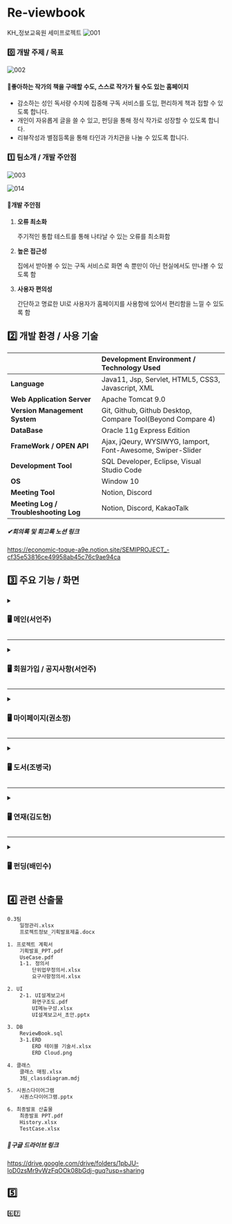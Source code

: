 
# Re-viewbook
KH_정보교육원 세미프로젝트
![001](https://user-images.githubusercontent.com/92707182/168520756-32ebffeb-28fb-4c5a-bbe7-7754b0550ace.png)


### 0️⃣ 개발 주제 / 목표

![002](https://user-images.githubusercontent.com/92707182/168520780-60f45cba-1693-4cf2-a568-a1ba4242ba4a.png)



#### 📖좋아하는 작가의 책을 구매할 수도, 스스로 작가가 될 수도 있는 홈페이지

- 감소하는 성인 독서량 수치에 집중해 구독 서비스를 도입, 편리하게 책과 접할 수 있도록 합니다.
- 개인이 자유롭게 글을 쓸 수 있고, 펀딩을 통해 정식 작가로 성장할 수 있도록 합니다.
- 리뷰작성과 별점등록을 통해 타인과 가치관을 나눌 수 있도록 합니다.





### 1️⃣ 팀소개 / 개발 주안점

![003](https://user-images.githubusercontent.com/92707182/168520915-865de5e7-8767-46fc-a78e-f5b548cee50b.png)

![014](https://user-images.githubusercontent.com/92707182/168520920-779d2593-ec82-443f-a90e-a7144bcc128b.png)



#### 🔎개발 주안점

1. **오류 최소화**

   주기적인 통합 테스트를 통해 나타날 수 있는 오류를 최소화함

2. **높은 접근성**

   집에서 받아볼 수 있는 구독 서비스로 화면 속 뿐만이 아닌 현실에서도 만나볼 수 있도록 함

3. **사용자 편의성**

   간단하고 명료한 UI로 사용자가 홈페이지를 사용함에 있어서 편리함을 느낄 수 있도록 함

   

## 2️⃣ 개발 환경 / 사용 기술

|                                       | Development Environment / Technology Used                   |
| ------------------------------------- | :---------------------------------------------------------- |
| **Language**                          | Java11, Jsp, Servlet, HTML5, CSS3, Javascript, XML           |
| **Web Application Server**            | Apache Tomcat 9.0                                           |
| **Version Management System**         | Git, Github, Github Desktop, Compare Tool(Beyond Compare 4) |
| **DataBase**                          | Oracle 11g Express Edition                                  |
| **FrameWork / OPEN API**              | Ajax, jQeury, WYSIWYG, Iamport, Font-Awesome, Swiper-Slider |
| **Development Tool**                  | SQL Developer, Eclipse, Visual Studio Code                  |
| **OS**                                | Window 10                                                   |
| **Meeting Tool**                      | Notion, Discord                                             |
| **Meeting Log / Troubleshooting Log** | Notion, Discord, KakaoTalk                                  |

##### ✔회의록 및 회고록 노션 링크

https://economic-toque-a9e.notion.site/SEMIPROJECT_-cf35e53816ce49958ab45c76c9ae94ca



## 3️⃣ 주요 기능 / 화면
<details>
    <summary><h3>🖥 메인(서언주)</h3></summary>
	<h5>첫 페이지</h5>
    	<div markdown="1">
	    	<img src="https://user-images.githubusercontent.com/92707182/168934836-c9949909-5c08-4b8d-907e-595f03cb6bc2.gif">
   		</div>
<br>

   | ✔ | details |
|--|--|
| 1 | 교육용 홈페이지 임을 알리기 위해 메인 화면 전 화면 구성 |
| 2 | javascript canvas를 이용하여 벚꽃이 흩날리는 화면 구현 |
| 3 | 하단 img를 a태그에 넣어 클릭시 메인 페이지로 이동하도록 함 |
| 👁‍🗨 | OpeningServlet.java, opening.jsp |


<h5>메인 화면</h5>
 		<div markdown="2">
		    <img src="https://user-images.githubusercontent.com/92707182/168936840-375a9499-c792-40ec-		a977-ddb0fe137a57.gif">
    	</div>
    	<br>
    	
   | ✔ | details |
|--|--|
| 1 | 상단 드롭다운 메뉴 구현, 클릭시 해당 페이지 이동 |
| 2 | 마우스 호버 효과를 통해 강조하고자 하는 부분 강조 |
| 3 | 배너 및 인기작가, 도서 추천, 구독권의 경우 클릭시 해당 페이지 이동 |
| 👁‍🗨 | MainController.java, main.jsp |
</details>
<hr>	
<details>
    <summary><h3>🖥 회원가입 / 공지사항(서언주)</h3></summary>
	<details>
        <summary><h4>🙍‍♀️사용자</h4></summary>
		<h5>회원가입</h5>
    			<div markdown="1">
	    		<img src="https://user-images.githubusercontent.com/92707182/168938073-514855a3-ceb3-4dc1-8fa1-8a80f93302ca.gif">
   			</div>
   			
   | ✔ | details |
|--|--|
| 1 | 교육용 홈페이지 임을 알리기 위해 메인 화면 전 "/" 화면 구성 |

<h5>로그인</h5>
 			<div markdown="2">
	    		<img src="https://user-images.githubusercontent.com/92707182/168938124-8ab48eb9-f1d2-4ab2-8239-d65f903911b4.gif">
    			</div>
    			
   | ✔ | details |
|--|--|
| 1 | 교육용 홈페이지 임을 알리기 위해 메인 화면 전 "/" 화면 구성 |
   <h5>로그아웃 / 공지사항</h5>
 			<div markdown="3">
	    		<img src="https://user-images.githubusercontent.com/92707182/168938166-5ef317d2-8ce4-43ef-aba7-3c1f1f84c1cf.gif">
    			</div>

  | ✔ | details |
|--|--|
| 1 | 교육용 홈페이지 임을 알리기 위해 메인 화면 전 "/" 화면 구성 |
</details>
	<details>
    	<summary><h4>👥관리자</h4></summary>
		<h5>회원가입</h5>
    		<div>
	    	<img src="https://user-images.githubusercontent.com/92707182/169694685-fde680d1-e517-495f-b1f9-4c913409ed0f.gif">
   		</div>
		<h5>로그인/로그아웃</h5>
 		<div markdown="2">
	    	<img src="https://user-images.githubusercontent.com/92707182/169694703-bf800b0c-82a0-4be9-b325-5696c35ddab1.gif">
		</div>
		<h5>공지사항</h5>
 		<div markdown="3">
	    	<img src="https://user-images.githubusercontent.com/92707182/169694722-dcbf9acc-e486-4b4f-9a87-7045bd2b0e1b.gif">
    		</div>
		<h5>회원조회</h5>
 		<div markdown="4">
	    	<img src="https://user-images.githubusercontent.com/92707182/169694779-1e6febf8-1d41-4a2d-9782-90ef04e5acc7.gif">
    		</div>
	</details>
</details>
<hr>
<details>
    <summary><h3>🖥 마이페이지(권소정)</h3></summary>
        <h4>🙍‍♀️사용자</h4>
		<h5>정보 수정</h5>
    		<div markdown="1">
	    		<img src="https://user-images.githubusercontent.com/92707182/168940772-9c0d3117-e1cc-4315-8f8b-3a3d618aa244.gif">
   			</div>
		<h5>리뷰 작성 / 별점 등록</h5>
 			<div markdown="2">
	    		<img src="https://user-images.githubusercontent.com/92707182/168940813-ca570294-b85b-43dd-a52a-f44eed4c5c8d.gif">
    		</div>
    	<h5>장바구니</h5>
 			<div markdown="3">
	    		<img src="https://user-images.githubusercontent.com/92707182/168940841-2e6055e2-3f0e-46e0-9865-96d5bd1bbbfa.gif">
    		</div>
		<h5>결제</h5>
 			<div markdown="4">
	    		<img src="https://user-images.githubusercontent.com/92707182/168940941-0f31f38e-82f6-4926-9116-06f4e20d023d.gif">
    		</div>
</details>
<hr>
<details>
    <summary><h3>🖥 도서(조병국)</h3></summary>
	<details>
        <summary><h4>🙍‍♀️사용자</h4></summary>
		<h5>도서 메인</h5>
    		<div markdown="1">
	    		<img src="https://user-images.githubusercontent.com/92707182/168941361-545b2f77-bf13-4b3a-8f29-226276c0625e.gif">
   			</div>
		<h5>리뷰 작성 / 별점 등록</h5>
 			<div markdown="2">
	    		<img src="https://user-images.githubusercontent.com/92707182/168941390-7d92f1fc-1588-45d4-955f-48b500a7d5c5.gif">
    		</div>
	</details>
	<details>
    <summary><h4>👥관리자</h4></summary>
	<h5>도서 등록</h5>
    	<div markdown="1">
	    	<img src="https://user-images.githubusercontent.com/92707182/169694819-5ec5e57a-b033-499e-b0c4-110f8d01e0e3.gif">
   		</div>
	<h5>도서 삭제</h5>
 		<div markdown="2">
	    	<img src="https://user-images.githubusercontent.com/92707182/169694821-40fb594a-2add-46b6-a246-54f043de9eb7.gif">
    	</div>
	</details>
</details>
<hr>
<details>
    <summary><h3>🖥 연재(김도현)</h3></summary>
	<details>
        <summary><h4>🙍‍♀️사용자</h4></summary>
		<h5>연재 메인</h5>
    		<div markdown="1">
	    		<img src="https://user-images.githubusercontent.com/92707182/168941588-b15a0dd8-1d67-4b60-bd71-3b4242ecdc7c.gif">
   			</div>
		<h5>댓글 작성 / 별점 등록</h5>
 			<div markdown="2">
	    		<img src="https://user-images.githubusercontent.com/92707182/168941610-7327c28a-9a98-4653-b4fd-3ab908c4152f.gif">
    		</div>
		<h5>게시글</h5>
 			<div markdown="3">
	    		<img src="https://user-images.githubusercontent.com/92707182/168941616-301fb446-88ae-400d-b5d6-89568e7d64a0.gif">
    		</div>
		<h5>검색</h5>
 			<div markdown="4">
	    		<img src="https://user-images.githubusercontent.com/92707182/168941623-ec19d0a9-3d94-4a5f-8359-e6f181a9001d.gif">
    		</div>
	</details>

	<details>
    <summary><h4>👥관리자</h4></summary>
	<h5>연재 관리자1</h5>
    	<div markdown="1">
	    	<img src="https://user-images.githubusercontent.com/92707182/168940941-0f31f38e-82f6-4926-9116-06f4e20d023d.gif">
   		</div>
	<h5>연재 관리자2</h5>
 		<div markdown="2">
	    	<img src="https://user-images.githubusercontent.com/92707182/168940941-0f31f38e-82f6-4926-9116-06f4e20d023d.gif">
    	</div>
	</details>
</details>
<hr>
<details>
    <summary><h3>🖥 펀딩(배민수)</h3></summary>
	<details>
        <summary><h4>🙍‍♀️사용자</h4></summary>
		<h5>펀딩 메인</h5>
    		<div markdown="1">
	    		<img src="https://user-images.githubusercontent.com/92707182/168941838-5ccfcb2c-cebd-458c-a501-de7ecf504a1e.gif">
   			</div>
   			
| ✔ | details |
|--|--|
| 1 | swiper-slider를 이용한 카테고리별 작품 이미지 슬라이딩 화면 구현 |
| 2 | img클릭하면 작품 상세페이지 이동 기능 구현 |
| 3 |  jsp태그를 이용해 작품 리스트화 |
| 4 | 사용자의 작품 펀딩유무를 파악하는 컬럼을 이용해 펀딩/철회 버튼 구분 기능 및 화면 구현 |
| 👁‍🗨 | FundingBoardListServlet.java, FundingSuccessBoardListServlet.java, fundingboardlist.jsp, fundingsuccessboardlist.jsp |


<h5>펀딩 · 철회 기능</h5>
 			<div markdown="2">
	    		<img src="https://user-images.githubusercontent.com/92707182/168941842-d6c58e5a-0b39-4cc2-9037-705228f05f54.gif">
    		</div>
    		
| ✔ | details |
|--|--|
| 1 | ajax를 이용해 작품정보 및 펀딩/철회 모달창 구현|
| 2 | 펀딩하기 모달창에 후원금액 입력 후 펀딩하면 DB에 모인금액 반영해서 진행률 변화 구현|
| 3 | 철회하기 모달창에 ajax로 후원금액 알려주는 기능 구현 |
| 4 | 철회하기 누르면  DB에서 delete하여 모인금액 반영 기능 구현|
| 👁‍🗨 | FundingDonationServlet.java, FundingWithdrawServlet.java, FundingWithdrawDoServlet.java |

</details>
	<details>
    <summary><h4>👥관리자</h4></summary>
	<h5>펀딩 관리자1</h5>
    	<div markdown="1">
	    	<img src="https://user-images.githubusercontent.com/92707182/168940941-0f31f38e-82f6-4926-9116-06f4e20d023d.gif">
   		</div>
	<h5>펀딩 관리자2</h5>
 		<div markdown="2">
	    	<img src="https://user-images.githubusercontent.com/92707182/168940941-0f31f38e-82f6-4926-9116-06f4e20d023d.gif">
    	</div>
	</details>
</details>

## 4️⃣  관련 산출물

```html
0.3팀
	일정관리.xlsx
	프로젝트정보_기획발표제출.docx

1. 프로젝트 계획서
	기획발표_PPT.pdf
	UseCase.pdf
	1-1. 정의서
		단위업무정의서.xlsx
		요구사항정의서.xlsx

2. UI
	2-1. UI설계보고서
		화면구조도.pdf
		UI메뉴구성.xlsx
		UI설계보고서_초안.pptx

3. DB
	ReviewBook.sql
	3-1.ERD
		ERD 테이블 기술서.xlsx
		ERD Cloud.png

4. 클래스
	클래스 매핑.xlsx
	3팀_classdiagram.mdj

5. 시퀀스다이어그램
	시퀀스다이어그램.pptx

6. 최종발표 산출물
	최종발표 PPT.pdf
	History.xlsx
	TestCase.xlsx
```

##### 💾구글 드라이브 링크

https://drive.google.com/drive/folders/1pbJU-loD0zsMr9vWzFqOOk08bGdj-guq?usp=sharing





## 5️⃣

6️⃣7️⃣

